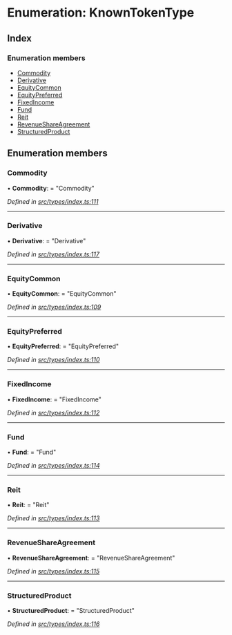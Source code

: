 # Enumeration: KnownTokenType

## Index

### Enumeration members

* [Commodity](knowntokentype.md#commodity)
* [Derivative](knowntokentype.md#derivative)
* [EquityCommon](knowntokentype.md#equitycommon)
* [EquityPreferred](knowntokentype.md#equitypreferred)
* [FixedIncome](knowntokentype.md#fixedincome)
* [Fund](knowntokentype.md#fund)
* [Reit](knowntokentype.md#reit)
* [RevenueShareAgreement](knowntokentype.md#revenueshareagreement)
* [StructuredProduct](knowntokentype.md#structuredproduct)

## Enumeration members

###  Commodity

• **Commodity**: = "Commodity"

*Defined in [src/types/index.ts:111](https://github.com/PolymathNetwork/polymesh-sdk/blob/4660ab0/src/types/index.ts#L111)*

___

###  Derivative

• **Derivative**: = "Derivative"

*Defined in [src/types/index.ts:117](https://github.com/PolymathNetwork/polymesh-sdk/blob/4660ab0/src/types/index.ts#L117)*

___

###  EquityCommon

• **EquityCommon**: = "EquityCommon"

*Defined in [src/types/index.ts:109](https://github.com/PolymathNetwork/polymesh-sdk/blob/4660ab0/src/types/index.ts#L109)*

___

###  EquityPreferred

• **EquityPreferred**: = "EquityPreferred"

*Defined in [src/types/index.ts:110](https://github.com/PolymathNetwork/polymesh-sdk/blob/4660ab0/src/types/index.ts#L110)*

___

###  FixedIncome

• **FixedIncome**: = "FixedIncome"

*Defined in [src/types/index.ts:112](https://github.com/PolymathNetwork/polymesh-sdk/blob/4660ab0/src/types/index.ts#L112)*

___

###  Fund

• **Fund**: = "Fund"

*Defined in [src/types/index.ts:114](https://github.com/PolymathNetwork/polymesh-sdk/blob/4660ab0/src/types/index.ts#L114)*

___

###  Reit

• **Reit**: = "Reit"

*Defined in [src/types/index.ts:113](https://github.com/PolymathNetwork/polymesh-sdk/blob/4660ab0/src/types/index.ts#L113)*

___

###  RevenueShareAgreement

• **RevenueShareAgreement**: = "RevenueShareAgreement"

*Defined in [src/types/index.ts:115](https://github.com/PolymathNetwork/polymesh-sdk/blob/4660ab0/src/types/index.ts#L115)*

___

###  StructuredProduct

• **StructuredProduct**: = "StructuredProduct"

*Defined in [src/types/index.ts:116](https://github.com/PolymathNetwork/polymesh-sdk/blob/4660ab0/src/types/index.ts#L116)*
